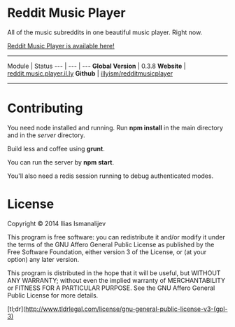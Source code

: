 
# Reddit Music Player

All of the music subreddits in one beautiful music player. Right now.

[Reddit Music Player is available here!](http://reddit.music.player.il.ly/)

---

Module | Status
--- | --- | ---
**Global Version** | 0.3.8
**Website** |  [reddit.music.player.il.ly](http://reddit.music.player.il.ly)
**Github** | [illyism/redditmusicplayer](https://github.com/illyism/redditmusicplayer)

---

# Contributing

You need node installed and running.
Run **npm install** in the main directory and in the *server* directory.

Build less and coffee using **grunt**.

You can run the server by **npm start**.

You'll also need a redis session running to debug authenticated modes.

# License

Copyright © 2014 Ilias Ismanalijev

This program is free software: you can redistribute it and/or modify
it under the terms of the GNU Affero General Public License as
published by the Free Software Foundation, either version 3 of the
License, or (at your option) any later version.

This program is distributed in the hope that it will be useful,
but WITHOUT ANY WARRANTY; without even the implied warranty of
MERCHANTABILITY or FITNESS FOR A PARTICULAR PURPOSE.  See the
GNU Affero General Public License for more details.

[tl;dr](http://www.tldrlegal.com/license/gnu-general-public-license-v3-(gpl-3)